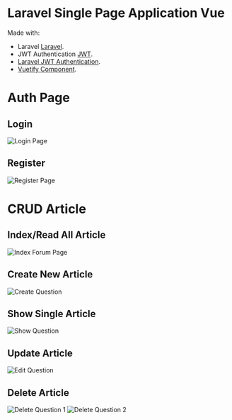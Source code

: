 # Laravel Single Page Application Vue

Made with:

-   Laravel [Laravel](https://laravel.com/).
-   JWT Authentication [JWT](https://jwt.io/).
-   [Laravel JWT Authentication](https://jwt-auth.readthedocs.io/en/develop/laravel-installation/).
-   [Vuetify Component](https://vuetifyjs.com/en/).


# Auth Page

## Login

![Login Page](https://user-images.githubusercontent.com/68288783/140523095-b8c6bd72-849e-4098-938b-7d692680b2ec.PNG)

## Register

![Register Page](https://user-images.githubusercontent.com/68288783/140523174-6ba785fc-03c6-4649-b041-acf128e2a5c8.PNG)

# CRUD Article

## Index/Read All Article

![Index Forum Page](https://user-images.githubusercontent.com/68288783/140523481-0e3135e6-121d-466f-a9aa-7376732ab836.PNG)

## Create New Article

![Create Question](https://user-images.githubusercontent.com/68288783/140523554-a051cc9e-943e-4f6c-be35-170f22e5c650.PNG)

## Show Single Article

![Show Question](https://user-images.githubusercontent.com/68288783/140523619-7a1952b0-6aea-4636-9dd7-03cfc24050c4.PNG)

## Update Article

![Edit Question](https://user-images.githubusercontent.com/68288783/140523603-ac0383ed-201a-4e79-a882-dfef0ad3e3e4.PNG)

## Delete Article

![Delete Question 1](https://user-images.githubusercontent.com/68288783/140523654-64da273c-5408-4136-adf7-608dcd209146.PNG)
![Delete Question 2](https://user-images.githubusercontent.com/68288783/140523649-375c6936-70ee-4241-85b7-a8f0baf3d821.PNG)
